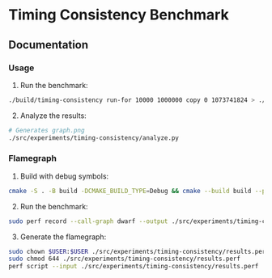 # Timing Consistency Benchmark

## Documentation

### Usage

1. Run the benchmark:

```bash
./build/timing-consistency run-for 10000 1000000 copy 0 1073741824 > ./src/experiments/timing-consistency/error.csv
```

2. Analyze the results:

```bash
# Generates graph.png
./src/experiments/timing-consistency/analyze.py
```

### Flamegraph

1. Build with debug symbols:

```bash
cmake -S . -B build -DCMAKE_BUILD_TYPE=Debug && cmake --build build --parallel
```

2. Run the benchmark:

```bash
sudo perf record --call-graph dwarf --output ./src/experiments/timing-consistency/results.perf ./build/timing-consistency run-for 32 1000000 copy 0 10485760
```

3. Generate the flamegraph:

```bash
sudo chown $USER:$USER ./src/experiments/timing-consistency/results.perf
sudo chmod 644 ./src/experiments/timing-consistency/results.perf
perf script --input ./src/experiments/timing-consistency/results.perf | ./utils/flamegraph/stackcollapse-perf.pl | ./utils/flamegraph/flamegraph.pl > ./src/experiments/timing-consistency/results.svg
